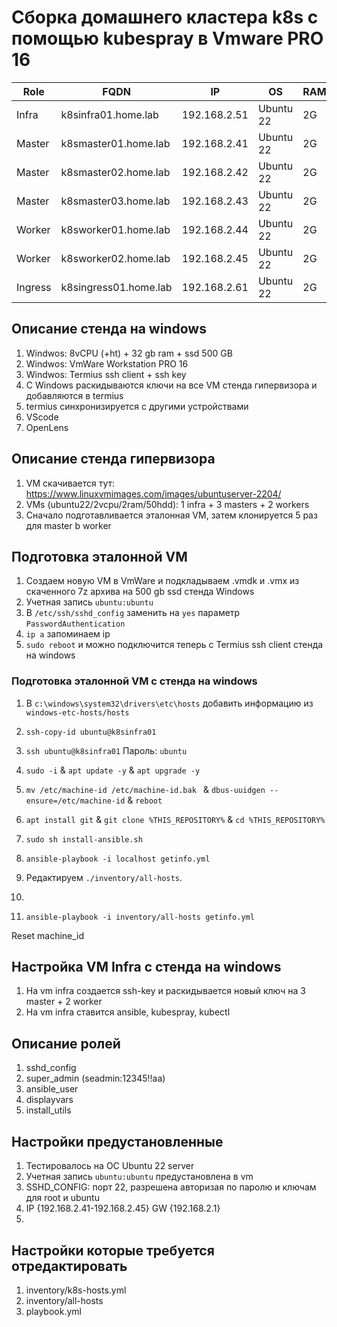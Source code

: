 # Сборка домашнего кластера k8s c помощью kubespray в Vmware PRO 16


|Role|FQDN|IP|OS|RAM|CPU|
|----|----|----|----|----|----|
|Infra|k8sinfra01.home.lab|192.168.2.51|Ubuntu 22|2G|2|
|Master|k8smaster01.home.lab|192.168.2.41|Ubuntu 22|2G|2|
|Master|k8smaster02.home.lab|192.168.2.42|Ubuntu 22|2G|2|
|Master|k8smaster03.home.lab|192.168.2.43|Ubuntu 22|2G|2|
|Worker|k8sworker01.home.lab|192.168.2.44|Ubuntu 22|2G|2|
|Worker|k8sworker02.home.lab|192.168.2.45|Ubuntu 22|2G|2|
|Ingress|k8singress01.home.lab|192.168.2.61|Ubuntu 22|2G|2|

## Описание стенда на windows
1. Windwos: 8vCPU (+ht) + 32 gb ram + ssd 500 GB 
2. Windwos: VmWare Workstation PRO 16
3. Windwos: Termius ssh client + ssh key
4. С Windows раскидываются ключи на все VM стенда гипервизора и добавляются в termius
5. termius синхронизируется с другими устройствами
6. VScode
7. OpenLens

## Описание стенда гипервизора
1. VM скачивается тут: https://www.linuxvmimages.com/images/ubuntuserver-2204/
2. VMs (ubuntu22/2vcpu/2ram/50hdd): 1 infra + 3 masters + 2 workers
3. Сначало подготавливается эталонная VM, затем клонируется 5 раз для master b worker

## Подготовка эталонной VM 
1. Создаем новую VM в VmWare и подкладываем .vmdk и .vmx из скаченного 7z архива на 500 gb ssd стенда Windows
2. Учетная запись `ubuntu:ubuntu` 
3. В `/etc/ssh/sshd_config` заменить на `yes` параметр `PasswordAuthentication`
4. `ip a` запоминаем ip
5. `sudo reboot` и можно подключится теперь с Termius ssh client стенда на windows

### Подготовка эталонной VM c стенда на windows
1. В `c:\windows\system32\drivers\etc\hosts` добавить информацию из `windows-etc-hosts/hosts`
2. `ssh-copy-id ubuntu@k8sinfra01`
3. `ssh ubuntu@k8sinfra01` Пароль: `ubuntu`
4. `sudo -i` & `apt update -y` & `apt upgrade -y`
5. `mv /etc/machine-id /etc/machine-id.bak ` & `dbus-uuidgen --ensure=/etc/machine-id` & `reboot`
6. `apt install git` & `git clone %THIS_REPOSITORY%` & `cd %THIS_REPOSITORY%`
7. `sudo sh install-ansible.sh`
8. `ansible-playbook -i localhost getinfo.yml`
   
   
6. Редактируем `./inventory/all-hosts`.
7. 
8.  `ansible-playbook -i inventory/all-hosts getinfo.yml`

Reset machine_id

## Настройка VM Infra с стенда на windows
1. На vm infra создается ssh-key и раскидывается новый ключ на 3 master + 2 worker
2. На vm infra ставится ansible, kubespray, kubectl

## Описание ролей
1. sshd_config
2. super_admin (seadmin:12345!!aa)
3. ansible_user
4. displayvars
5. install_utils

## Настройки предустановленные

1. Тестировалось на ОС Ubuntu 22 server
2. Учетная запись `ubuntu:ubuntu` предустановлена в vm
3. SSHD_CONFIG: порт 22, разрешена авторизая по паролю и ключам для root и ubuntu
4. IP {192.168.2.41-192.168.2.45} GW {192.168.2.1}
5. 

## Настройки которые требуется отредактировать
1. inventory/k8s-hosts.yml
2. inventory/all-hosts
3. playbook.yml

